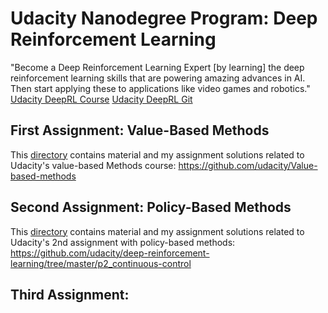 # Udacity Nanodegree Program: Deep Reinforcement Learning
"Become a Deep Reinforcement Learning Expert [by learning] the deep reinforcement learning skills that are powering amazing advances in AI. Then start applying these to applications like video games and robotics." <br>
[Udacity DeepRL Course](https://www.udacity.com/course/deep-reinforcement-learning-nanodegree--nd893)
[Udacity DeepRL Git](https://github.com/udacity/deep-reinforcement-learning)

## First Assignment: Value-Based Methods
This [directory](./value_based/) contains material and my assignment solutions related to Udacity's value-based Methods course: https://github.com/udacity/Value-based-methods

## Second Assignment: Policy-Based Methods
This [directory](./policy_based/) contains material and my assignment solutions related to Udacity's 2nd assignment with policy-based methods: https://github.com/udacity/deep-reinforcement-learning/tree/master/p2_continuous-control

## Third Assignment: 
